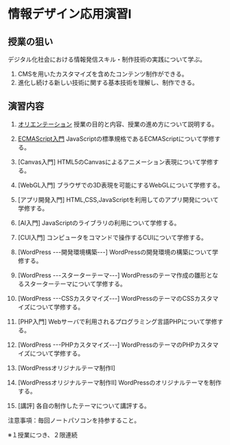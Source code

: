 # 情報デザイン応用演習I

## 授業の狙い

デジタル化社会における情報発信スキル・制作技術の実践について学ぶ。

1. CMSを用いたカスタマイズを含めたコンテンツ制作ができる。
2. 進化し続ける新しい技術に関する基本技術を理解し、制作できる。

## 演習内容

1. [オリエンテーション](./ida_01.md)
授業の目的と内容、授業の進め方について説明する。

2. [ECMAScript入門](./ida_02.md)
JavaScriptの標準規格であるECMAScriptについて学修する。

3. [Canvas入門]
HTML5のCanvasによるアニメーション表現について学修する。

4. [WebGL入門]
ブラウザでの3D表現を可能にするWebGLについて学修する。

5. [アプリ開発入門]
HTML,CSS,JavaScriptを利用してのアプリ開発について学修する。

6. [AI入門]
JavaScriptのライブラリの利用について学修する。

7. [CUI入門]
コンピュータをコマンドで操作するCUIについて学修する。

8. [WordPress ---開発環境構築---]
WordPressの開発環境の構築について学修する。

9. [WordPress ---スターターテーマ---]
WordPressのテーマ作成の雛形となるスターターテーマについて学修する。

10. [WordPress ---CSSカスタマイズ---]
WordPressのテーマのCSSカスタマイズについて学修する。

11. [PHP入門]
Webサーバで利用されるプログラミング言語PHPについて学修する。

12. [WordPress ---PHPカスタマイズ---]
WordPressのテーマのPHPカスタマイズについて学修する。

13. [WordPressオリジナルテーマ制作I]
14. [WordPressオリジナルテーマ制作II]
WordPressのオリジナルテーマを制作する。

15. [講評]
各自の制作したテーマについて講評する。

注意事項：毎回ノートパソコンを持参すること。

※１授業につき、２限連続